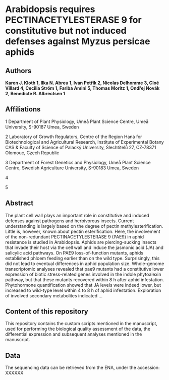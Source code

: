 # Arabidopsis requires PECTINACETYLESTERASE 9 for constitutive but not induced defenses against Myzus persicae aphids

## Authors
**Karen J. Kloth 1, Ilka N. Abreu 1, Ivan Petřík 2, Nicolas Delhomme 3, Cloé Villard 4, Cecilia Ström 1, Fariba Amini 5, Thomas Moritz 1, Ondřej Novák 2, Benedicte R. Albrectsen 1**

## Affiliations

1 Department of Plant Physiology, Umeå Plant Science Centre, Umeå University, S-90187 Umea, Sweden

2 Laboratory of Growth Regulators, Centre of the Region Haná for Biotechnological and Agricultural Research, Institute of Experimental Botany CAS & Faculty of Science of Palacký University, Šlechtitelů 27, CZ-78371 Olomouc, Czech Republic

3 Department of Forest Genetics and Physiology, Umeå Plant Science Centre, Swedish Agriculture University, S-90183 Umea, Sweden

4

5

## Abstract

The plant cell wall plays an important role in constitutive and induced defenses against pathogens and herbivorous insects. Current understanding is largely based on the degree of pectin methylesterification. Little is, however, known about pectin esterification. Here, the involvement of the non-redundant PECTINACETYLESTERASE 9 (PAE9) in aphid resistance is studied in Arabidopsis. Aphids are piercing-sucking insects that invade their host via the cell wall and induce the jasmonic acid (JA) and salicylic acid pathways. On PAE9 loss-of-function mutants, aphids established phloem feeding earlier than on the wild type. Surprisingly, this did not lead to eventual differences in aphid population size. Whole-genome transcriptomic analyses revealed that pae9 mutants had a constitutive lower expression of biotic stress-related genes involved in the indole phytoalexin pathway, but that these mutants recovered within 8 h after aphid infestation. Phytohormone quantification showed that JA levels were indeed lower, but increased to wild-type level within 4 to 8 h of aphid infestation. Exploration of involved secondary metabolites indicated ...

## Content of this repository

This repository contains the custom scripts mentioned in the manuscript, used for performing the biological quality assessment of the data, the differential expression and subsequent analyses mentioned in the manuscript.

## Data

The sequencing data can  be retrieved from the ENA, under the accession: XXXXXX


